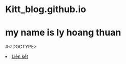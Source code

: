 # Kitt_blog.github.io
# my name is ly hoang thuan
#<!DOCTYPE>
<html lang="vi">
<head>
	<title>KITT.COM</title>
	<meta charset="utf-8"/>
	<meta name="description" content="htlm.com"/>
	<meta name="author" content="Hoang Thuan"/>
	<meta name="keyword" contents="html can ban"/>
	<link rel="stylesheet" href="style.css"/>
</head>
  <body>
    <li><a href="link.html" title="Xem nội dung" target="_blank">Liên kết</a></li>
    </body>
  </html>
